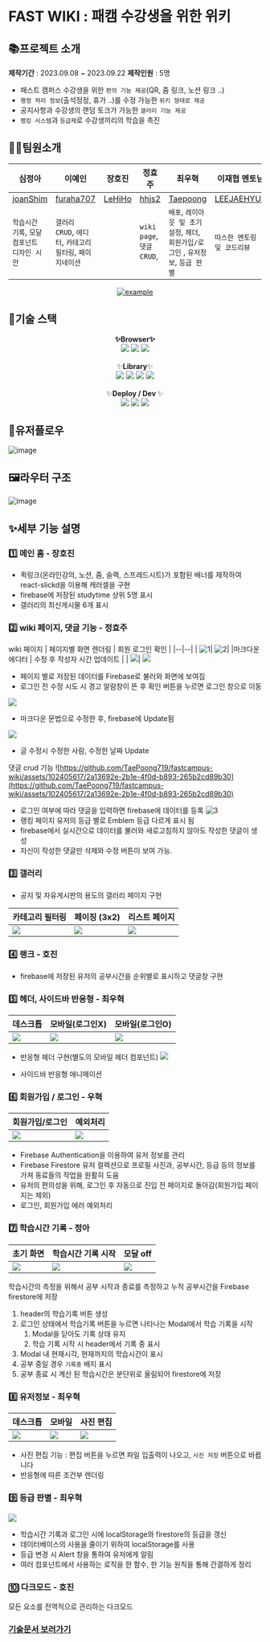 

# FAST WIKI : 패캠 수강생을 위한 위키
## 📚프로젝트 소개
 **제작기간** : 2023.09.08 ~ 2023.09.22 
 **제작인원** : 5명
 
- 패스트 캠퍼스 수강생을 위한 `편의 기능 제공`(QR, 줌 링크, 노션 링크 ..)
- `행정 처리 정보`(출석정정, 휴가 ..)를 수정 가능한 `위키 형태로 제공`
- 공지사항과 수강생의 랜덤 토크가 가능한 `갤러리 기능 제공`
- `랭킹 시스템`과 `등급제`로 수강생끼리의 학습을 촉진


## 👩‍💻팀원소개

| 심정아  | 이예인 | 장호진 | 정효주 | 최우혁 | 이재협 멘토님|
|--- | --- | --- | --- | --- | --- |
|[joanShim](https://github.com/joanShim)|[furaha707](https://github.com/furaha707) |[LeHiHo](https://github.com/LeHiHo)     |              [hhjs2](https://github.com/hhjs2) |[Taepoong](https://github.com/TaePoong719) | [LEEJAEHYUB](https://github.com/LEEJAEHYUB) |
| `학습시간 기록`, `모달 컴포넌트 디자인 시안` | `갤러리 CRUD`, `에디터`, `카테고리 필터링`, `페이지네이션` |  |`wiki page`, `댓글 CRUD`,  |`배포`, `레이아웃 및 초기설정`, `헤더`, `회원가입/로그인` , `유저정보`, `등급 판별`  |`따스한 멘토링 및 코드리뷰`   |

<div align=center>
	  <a href="https://fastcampus-wiki.netlify.app/" target="_blank">
	    <img src="https://img.shields.io/badge/배포 링크-ed234b?style=for-the-badge&logoColor=white" alt="example"/>
	  </a>
  </div>

## 🎁기술 스택
<div align=center  > 
	<div> <b>✨Browser✨</b> </div>
	<div>  
			<img src="https://img.shields.io/badge/HTML5-E34F26?style=for-the-badge&logo=html5&logoColor=white">
		  <img src="https://img.shields.io/badge/CSS3-1572B6?style=for-the-badge&logo=css3&logoColor=white">
		    <img src="https://img.shields.io/badge/JavaScript-323330?style=for-the-badge&logo=javascript&logoColor=F7DF1E">
  </div>
  <br>
	<div> ✨<b>Library</b>✨ </div>
	<div>  
	    <img src="https://img.shields.io/badge/react-61DAFB?style=for-the-badge&logo=react&logoColor=white">
	    <img src="https://img.shields.io/badge/typescript-3178C6?style=for-the-badge&logo=typescript&logoColor=white">
	    <img src="https://img.shields.io/badge/firebase-FFCA28?style=for-the-badge&logo=firebase&logoColor=white">
	    <img src="https://img.shields.io/badge/styledComponents-DB7093?style=for-the-badge&logo=styledComponents&logoColor=white">
  </div>
    <br>
	<div> ✨<b>Deploy / Dev </b>✨</div>
	<div>  
		    <img src="https://img.shields.io/badge/netlify-00C7B7?style=for-the-badge&logo=firebase&logoColor=white">
		  <img src="https://img.shields.io/badge/webpack-8DD6F9?style=for-the-badge&logo=webpack&logoColor=white">
		  <img src="https://img.shields.io/badge/dotenv-ECD53F?style=for-the-badge&logo=dotenv&logoColor=white">
  </div>
</div>


## 👤유저플로우
![image](https://github.com/TaePoong719/fastcampus-wiki/assets/98576512/1470f6e0-0cd7-447f-a808-637c89e6e34a)


## 🖼️라우터 구조
![image](https://github.com/TaePoong719/fastcampus-wiki/assets/98576512/b840308a-7db9-49e1-a32f-238e7841973b)


## ✨세부 기능 설명

### 1️⃣ 메인 홈 - 장호진

-   퀵링크(온라인강의, 노션, 줌, 슬랙, 스프레드시트)가 포함된 배너를 제작하여 react-slickd을 이용해 캐러셀을 구현
-   firebase에 저장된 studytime 상위 5명 표시
-   갤러리의 최신게시물 6개 표시

### 2️⃣ wiki 페이지, 댓글 기능 - 정효주

wiki 페이지
| 페이지별 화면 렌더링 | 회원 로그인 확인 |
|--|--|
| ![1](https://github.com/TaePoong719/fastcampus-wiki/assets/102405617/a34059db-05af-4887-91db-b1808d26573e)| ![2](https://github.com/TaePoong719/fastcampus-wiki/assets/102405617/284297ee-01ab-484f-a950-85ffb64c824b)|
 |마크다운 에디터  | 수정 후 작성자 시간 업데이트 |
| ![](https://github.com/TaePoong719/fastcampus-wiki/assets/102405617/2937b9c0-5cea-4a33-94b4-4fd05ecb8f92)| ![](https://github.com/TaePoong719/fastcampus-wiki/assets/102405617/357413a6-405d-4c8a-8358-cf94c0113b70)

-   페이지 별로 저장된 데이터를 Firebase로 불러와 화면에 보여짐
-   로그인 전 수정 시도 시 경고 알람창이 뜬 후 확인 버튼을 누르면 로그인 창으로 이동

![](https://github.com/TaePoong719/fastcampus-wiki/assets/102405617/2937b9c0-5cea-4a33-94b4-4fd05ecb8f92)
-   마크다운 문법으로 수정한 후, firebase에 Update됨

![](https://github.com/TaePoong719/fastcampus-wiki/assets/102405617/357413a6-405d-4c8a-8358-cf94c0113b70)
-   글 수정시 수정한 사람, 수정한 날짜 Update

댓글 crud 기능
![https://github.com/TaePoong719/fastcampus-wiki/assets/102405617/2a13692e-2b1e-4f0d-b893-265b2cd89b30](https://github.com/TaePoong719/fastcampus-wiki/assets/102405617/2a13692e-2b1e-4f0d-b893-265b2cd89b30)
-   로그인 여부에 따라 댓글을 입력하면 firebase에 데이터를 등록
![3](https://github.com/TaePoong719/fastcampus-wiki/assets/102405617/8bca8f8d-b464-456d-ab40-89276f64c37c)
-   랭킹 페이지 유저의 등급 별로 Emblem 등급 다르게 표시 됨
-   firebase에서 실시간으로 데이터를 불러와 새로고침하지 않아도 작성한 댓글이 생성
-   자신이 작성한 댓글만 삭제와 수정 버튼이 보여 가능.

 ### 3️⃣ 갤러리
- 공지 및 자유게시판의 용도의 갤러리 페이지 구현

|카테고리 필터링  | 페이징 (3x2) | 리스트 페이지 |
|--|--|--|
| ![](https://github.com/furaha707/crypto-tracker/assets/95595106/44a6b594-94a5-4356-811a-45b714a58e88) | ![](https://github.com/furaha707/crypto-tracker/assets/95595106/edda4115-ee0e-471a-bd84-dde5447a86d3)|![](https://github.com/furaha707/crypto-tracker/assets/95595106/97b834d2-5df6-49b3-8401-132c7f0e7655)|


### 4️⃣ 랭크 - 호진
-   firebase에 저장된 유저의 공부시간을 순위별로 표시하고 댓글창 구현


### 5️⃣ 헤더, 사이드바 반응형 - 최우혁
| 데스크톱 | 모바일(로그인X) | 모바일(로그인O) |
|--|--|--|
|  ![](https://github.com/TaePoong719/LoL_Champion_Management/assets/98576512/f87ed840-d4da-4190-88c1-48ee610b9a3f)| ![](https://github.com/TaePoong719/LoL_Champion_Management/assets/98576512/fde2b995-1b54-41e6-a9eb-bb42e0ed815e) | ![](https://github.com/TaePoong719/LoL_Champion_Management/assets/98576512/25ccb66a-9a08-43b9-a114-621b7a4fc5c8) |

-   반응형 헤더 구현(별도의 모바일 헤더 컴포넌트)
![](https://github.com/TaePoong719/fastcampus-wiki/assets/98576512/8c3ca410-57b6-43cb-a5de-2c043dfb272d)

-   사이드바 반응형 애니메이션


### 6️⃣ 회원가입 / 로그인 - 우혁

| 회원가입/로그인 | 예외처리 |
|--|--|
| ![](https://github.com/TaePoong719/LoL_Champion_Management/assets/98576512/d77839c7-42cf-429a-bc9a-86689fa938dd) | ![](https://github.com/TaePoong719/fastcampus-wiki/assets/98576512/04df1c85-5d98-4b0d-91c4-631fc3922aec) |

-   Firebase Authentication을 이용하여 유저 정보를 관리
-   Firebase Firestore 유저 컬렉션으로 프로필 사진과, 공부시간, 등급 등의 정보를 가져 동료들의 작업을 원활히 도움
-   유저의 편의성을 위해, 로그인 후 자동으로 진입 전 페이지로 돌아감(회원가입 페이지는 제외)
-   로그인, 회원가입 에러 예외처리


### 7️⃣ 학습시간 기록 - 정아
| 초기 화면 | 학습시간 기록 시작 | 모달 off |
|--|--|--|
|![](https://user-images.githubusercontent.com/35457850/269947781-3633fd48-bb7e-4b82-9782-4b73085ff704.png)  | ![](https://user-images.githubusercontent.com/35457850/269936646-ddd7f7ba-1977-4789-8243-64ddf940a1bf.png) | ![](https://user-images.githubusercontent.com/35457850/269949144-8eb5eb19-07f0-4e83-b893-fadda48e4d8b.png) |

학습시간의 측정을 위해서 공부 시작과 종료를 측정하고 누적 공부시간을 Firebase firestore에 저장

1.  header의 학습기록 버튼 생성
2.  로그인 상태에서 학습기록 버튼을 누르면 나타나는 Modal에서 학습 기록을 시작
    1.  Modal을 닫아도 기록 상태 유지
    2.  학습 기록 시작 시 header에서 기록 중 표시
3.  Modal 내 현재시각, 현재까지의 학습시간이 표시
4.  공부 중일 경우 `기록중` 배지 표시
5.  공부 종료 시 계산 된 학습시간은 분단위로 올림되어 firestore에 저장


### 8️⃣ 유저정보 - 최우혁
| 데스크톱 | 모바일 | 사진 편집 |
|--|--|--|
| ![](https://github.com/TaePoong719/fastcampus-wiki/assets/98576512/ec22eafc-7aee-4c1e-a838-e120460f3801)|![](https://github.com/TaePoong719/LoL_Champion_Management/assets/98576512/25ccb66a-9a08-43b9-a114-621b7a4fc5c8)| ![](https://github.com/TaePoong719/LoL_Champion_Management/assets/98576512/ae51bf96-80a4-4310-a352-6c3986a26448) |
-   사진 편집 기능 : 편집 버튼을 누르면 파일 입출력이 나오고, `사진 저장` 버튼으로 바뀝니다
-   반응형에 따른 조건부 렌더링

### 9️⃣ 등급 판별 - 최우혁

![](https://github.com/TaePoong719/LoL_Champion_Management/assets/98576512/2cd6fa07-a2d0-45b5-ab29-f37040de00ac)

-   학습시간 기록과 로그인 시에 localStorage와 firestore의 등급을 갱신
-   데이터베이스의 사용을 줄이기 위하여 localStorage를 사용
-   등급 변경 시 Alert 창을 통하여 유저에게 알림
-   여러 컴포넌트에서 사용하는 로직을 한 함수, 한 기능 원칙을 통해 간결하게 정리

### 🔟 다크모드 - 호진

모든 요소를 전역적으로 관리하는 다크모드


### [기술문서 보러가기](/22a666a904a741b488dc774966abe344?pvs=25)